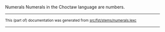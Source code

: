 Numerals
Numerals in the Choctaw language are numbers.

* * *

<small>This (part of) documentation was generated from [src/fst/stems/numerals.lexc](https://github.com/giellalt/lang-cho/blob/main/src/fst/stems/numerals.lexc)</small>

---

